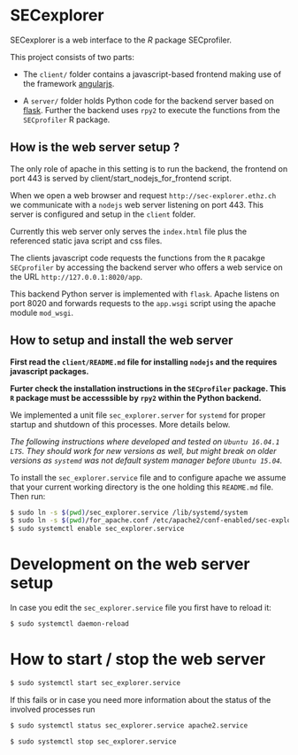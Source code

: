 SECexplorer
===========

SECexplorer is a web interface to the *R* package SECprofiler.

This project consists of two parts:

- The `client/` folder contains a javascript-based frontend making use of the framework
  [angularjs](https://angularjs.org/).

- A `server/` folder holds Python code for the backend server based on
  [flask](http://flask.pocoo.org/).  Further the backend uses `rpy2` to execute the functions from the
  `SECprofiler` R package.


How is the web server setup ?
-----------------------------

The only role of apache in this setting is to run the backend, the frontend
on port 443 is served by client/start_nodejs_for_frontend script.

When we open a web browser and request `http://sec-explorer.ethz.ch` we
communicate with a `nodejs` web server listening on port 443. This server is
configured and setup in the `client` folder.

Currently this web server only serves the `index.html` file plus the referenced
static java script and css files. 

The clients  javascript code requests the functions from the `R` pacakge
`SECprofiler` by accessing the backend server who offers a web service on the
URL `http://127.0.0.1:8020/app`. 

This backend Python server is implemented with `flask`. Apache listens on port
8020 and forwards requests to the `app.wsgi` script using the apache module
`mod_wsgi`.



How to setup and install the web server
----------------------------------------

**First read the `client/README.md` file for installing `nodejs` and the
requires javascript packages.**

**Furter check the installation instructions in the `SECprofiler` package. This
`R` package must be accesssible by `rpy2` within the Python backend.**

We implemented a unit file `sec_explorer.server` for `systemd` for proper
startup and shutdown of this processes. More details below.


*The following instructions where developed and tested on `Ubuntu 16.04.1 LTS`.
They should work for new versions as well, but might break on older versions as
`systemd` was not default system manager before `Ubuntu 15.04`.*

To install the `sec_explorer.service` file and to configure apache  we assume
that your current working directory is the one holding this `README.md` file.
Then run:

```bash
$ sudo ln -s $(pwd)/sec_explorer.service /lib/systemd/system
$ sudo ln -s $(pwd)/for_apache.conf /etc/apache2/conf-enabled/sec-explorer.conf
$ sudo systemctl enable sec_explorer.service
```



Development on the web server setup
==================================

In case you edit the `sec_explorer.service` file you first have to reload it:
```bash
$ sudo systemctl daemon-reload
```


How to start / stop the web server
=========================

```bash
$ sudo systemctl start sec_explorer.service
```

If this fails or in case you need more information about the status of the involved processes run

```bash
$ sudo systemctl status sec_explorer.service apache2.service
```

```bash
$ sudo systemctl stop sec_explorer.service
```
